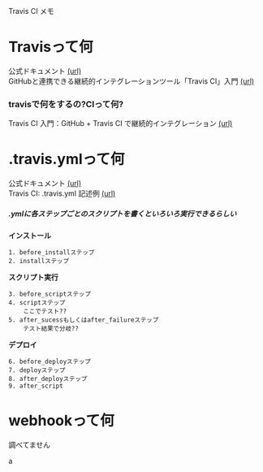 Travis CI メモ

# Travisって何
公式ドキュメント
[(url)](https://docs.travis-ci.com/user/getting-started/)  
GitHubと連携できる継続的インテグレーションツール「Travis CI」入門
[(url)](https://knowledge.sakura.ad.jp/3754/)  
  
### travisで何をするの?CIって何?
Travis CI 入門：GitHub + Travis CI で継続的インテグレーション
[(url)](http://tetsuwo.tumblr.com/post/44706350593/github-travis-continuous-integration)  


# .travis.ymlって何
公式ドキュメント
[(url)](https://docs.travis-ci.com/user/customizing-the-build/)  
Travis CI: .travis.yml 記述例
[(url)](https://gist.github.com/spiegel-im-spiegel/2e9ebb6e5d7a8bf20f8d)	

##### .ymlに各ステップごとのスクリプトを書くといろいろ実行できるらしい
	

**インストール**

	1. before_installステップ
	2. installステップ  

**スクリプト実行**

	3. before_scriptステップ
	4. scriptステップ  
		ここでテスト??	
	5. after_sucessもしくはafter_failureステップ	
		テスト結果で分岐??	
**デプロイ**

	6. before_deployステップ
	7. deployステップ
	8. after_deployステップ
	9. after_script


# webhookって何
調べてません

a
